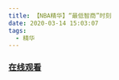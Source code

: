 ```yaml
---
title: 【NBA精华】“最低智商”时刻
date: 2020-03-14 15:03:07
tags:
  - 精华
---
```


### <a href="https://www.weibo.com/tv/v/Iyxw9Bap2?fid=1034:4482316425429020" target="_blank">在线观看</a>

